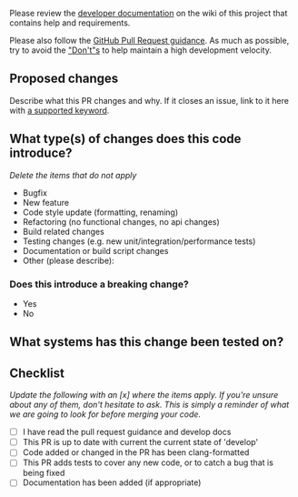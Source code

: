 Please review the [developer documentation](https://github.com/QMCPACK/qmcpack/wiki/Development-workflow)
on the wiki of this project that contains help and requirements.

Please also follow the [GitHub Pull Request guidance](https://qmcpack.readthedocs.io/en/develop/developing.html#github-pull-request-guidance). As much as possible, try to avoid the ["Don't"s](https://qmcpack.readthedocs.io/en/develop/developing.html#don-t) to help maintain a high development velocity.

## Proposed changes

Describe what this PR changes and why.  If it closes an issue, link to it here
with [a supported keyword](https://help.github.com/en/github/managing-your-work-on-github/linking-a-pull-request-to-an-issue#linking-a-pull-request-to-an-issue-using-a-keyword).

## What type(s) of changes does this code introduce?
_Delete the items that do not apply_

- Bugfix
- New feature
- Code style update (formatting, renaming)
- Refactoring (no functional changes, no api changes)
- Build related changes
- Testing changes (e.g. new unit/integration/performance tests)
- Documentation or build script changes
- Other (please describe):

### Does this introduce a breaking change?

- Yes
- No

## What systems has this change been tested on?

## Checklist

_Update the following with an [x] where the items apply. If you're unsure about any of them, don't hesitate to ask.  This is
simply a reminder of what we are going to look for before merging your code._

- [ ] I have read the pull request guidance and develop docs
- [ ] This PR is up to date with current the current state of 'develop'
- [ ] Code added or changed in the PR has been clang-formatted
- [ ] This PR adds tests to cover any new code, or to catch a bug that is being fixed
- [ ] Documentation has been added (if appropriate)
